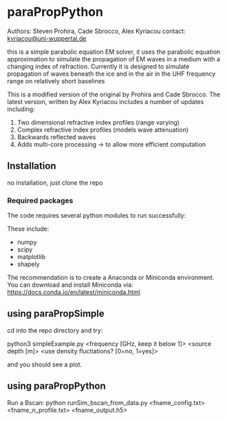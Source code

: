 # paraPropPython

Authors: Steven Prohira, Cade Sbrocco, Alex Kyriacou
contact: kyriacou@uni-wuppertal.de

this is a simple parabolic equation EM solver, it uses the parabolic equation approximation to simulate the propagation of EM waves in a medium with a changing index of refraction. 
Currently it is designed to simulate propagation of waves beneath the ice and in the air in the UHF frequency range on relatively short baselines

This is a modified version of the original by Prohira and Cade Sbrocco. The latest version, written by Alex Kyriacou includes a number of updates including:
1. Two dimensional refractive index profiles (range varying)
2. Complex refractive index profiles (models wave attenuation)
3. Backwards reflected waves
4. Adds multi-core processing -> to allow more efficient computation

## Installation

no installation, just clone the repo

### Required packages
The code requires several python modules to run successfully:

These include:
* numpy
* scipy
* matplotlib
* shapely

The recommendation is to create a Anaconda or Miniconda environment. You can download and install Miniconda via: https://docs.conda.io/en/latest/miniconda.html

## using paraPropSimple

cd into the repo directory and try:

python3 simpleExample.py <frequency [GHz, keep it below 1]> <source depth [m]> <use density fluctiations? [0=no, 1=yes]>

and you should see a plot.


## using paraPropPython

Run a Bscan:
python runSim_bscan_from_data.py <fname_config.txt> <fname_n_profile.txt> <fname_output.h5>